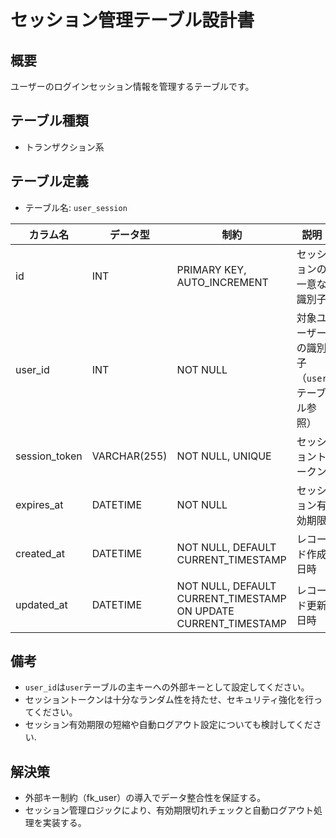 # セッション管理テーブル設計書

## 概要
ユーザーのログインセッション情報を管理するテーブルです。

## テーブル種類
- トランザクション系

## テーブル定義
- テーブル名: `user_session`

| カラム名       | データ型      | 制約                                      | 説明                                  |
|----------------|---------------|-------------------------------------------|---------------------------------------|
| id             | INT           | PRIMARY KEY, AUTO_INCREMENT               | セッションの一意な識別子               |
| user_id        | INT           | NOT NULL                                  | 対象ユーザーの識別子（`user` テーブル参照）|
| session_token  | VARCHAR(255)  | NOT NULL, UNIQUE                          | セッショントークン                     |
| expires_at     | DATETIME      | NOT NULL                                  | セッション有効期限                     |
| created_at     | DATETIME      | NOT NULL, DEFAULT CURRENT_TIMESTAMP       | レコード作成日時                       |
| updated_at     | DATETIME      | NOT NULL, DEFAULT CURRENT_TIMESTAMP ON UPDATE CURRENT_TIMESTAMP | レコード更新日時   |

## 備考
- `user_id`は`user`テーブルの主キーへの外部キーとして設定してください。
- セッショントークンは十分なランダム性を持たせ、セキュリティ強化を行ってください。
- セッション有効期限の短縮や自動ログアウト設定についても検討してください.

## 解決策
- 外部キー制約（fk_user）の導入でデータ整合性を保証する。
- セッション管理ロジックにより、有効期限切れチェックと自動ログアウト処理を実装する。
